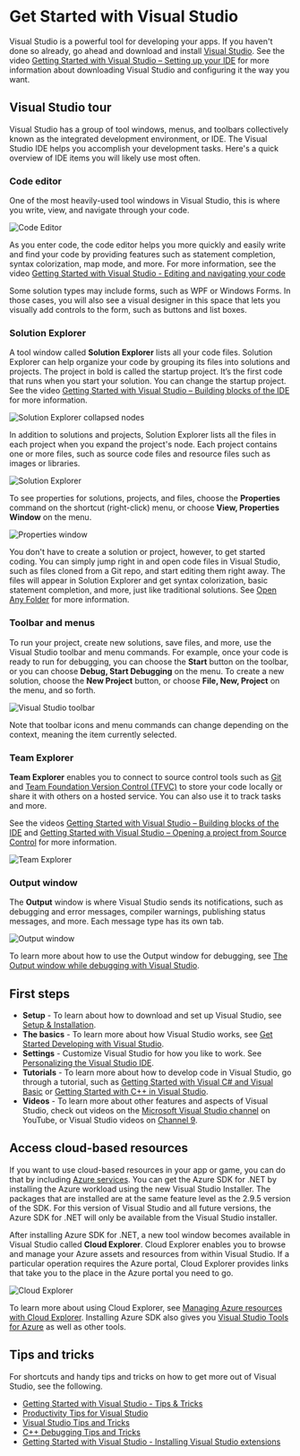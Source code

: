 # Get Started with Visual Studio

Visual Studio is a powerful tool for developing your apps. If you haven't done so already, go ahead and download and install [Visual Studio](https://aka.ms/vs/15/preview/vs_enterprise). See the video [Getting Started with Visual Studio – Setting up your IDE](https://www.youtube.com/watch?v=xLCedknQkN0&list=PLReL099Y5nRfw6VNvzMkv0sabT2crbSpK&index=1) for more information about downloading Visual Studio and configuring it the way you want.

## Visual Studio tour
Visual Studio has a group of tool windows, menus, and toolbars collectively known as the integrated development environment, or IDE. The Visual Studio IDE helps you accomplish your development tasks. Here's a quick overview of IDE items you will likely use most often.

### Code editor
One of the most heavily-used tool windows in Visual Studio, this is where you write, view, and navigate through your code.

![Code Editor](https://raw.githubusercontent.com/Microsoft/visualstudio-docs/master/docs/ide/media/VSIDE_CodeWindow.png)

As you enter code, the code editor helps you more quickly and easily write and find your code by providing features such as statement completion, syntax colorization, map mode, and more. For more information, see the video [Getting Started with Visual Studio - Editing and navigating your code](https://www.youtube.com/watch?v=4glwwioCVjA&list=PLReL099Y5nRfw6VNvzMkv0sabT2crbSpK&index=5)

Some solution types may include forms, such as WPF or Windows Forms. In those cases, you will also see a visual designer in this space that lets you visually add controls to the form, such as buttons and list boxes.

### Solution Explorer

A tool window called **Solution Explorer** lists all your code files. Solution Explorer can help organize your code by grouping its files into solutions and projects. The project in bold is called the startup project. It’s the first code that runs when you start your solution. You can change the startup project. See the video [Getting Started with Visual Studio – Building blocks of the IDE](https://www.youtube.com/watch?v=JHc3_gsCmZg&index=2&list=PLReL099Y5nRfw6VNvzMkv0sabT2crbSpK) for more information.

![Solution Explorer collapsed nodes](https://raw.githubusercontent.com/Microsoft/visualstudio-docs/master/docs/ide/media/VSIDE_SolutionExplorer2_callouts.png)

 In addition to solutions and projects, Solution Explorer lists all the files in each project when you expand the project's node. Each project contains one or more files, such as source code files and resource files such as images or libraries.

![Solution Explorer](https://raw.githubusercontent.com/Microsoft/visualstudio-docs/master/docs/ide/media/VSIDE_SolutionExplorer3.png)

To see properties for solutions, projects, and files, choose the **Properties** command on the shortcut (right-click) menu, or choose **View, Properties Window** on the menu.

![Properties window](https://raw.githubusercontent.com/Microsoft/visualstudio-docs/master/docs/ide/media/VSIDE_SolutionExplorer4.png)

You don't have to create a solution or project, however, to get started coding. You can simply jump right in and open code files in Visual Studio, such as files cloned from a Git repo, and start editing them right away. The files will appear in Solution Explorer and get syntax colorization, basic statement completion, and more, just like traditional solutions. See [Open Any Folder](https://blogs.msdn.microsoft.com/visualstudio/2016/04/12/open-any-folder-with-visual-studio-15-preview/) for more information.

### Toolbar and menus
To run your project, create new solutions, save files, and more, use the Visual Studio toolbar and menu commands. For example, once your code is ready to run for debugging, you can choose the **Start** button on the toolbar, or you can choose **Debug, Start Debugging** on the menu. To create a new solution, choose the **New Project** button, or choose **File, New, Project** on the menu, and so forth.

![Visual Studio toolbar](https://raw.githubusercontent.com/Microsoft/visualstudio-docs/master/docs/ide/media/VSIDE_SolutionExplorer5_callouts.png)

Note that toolbar icons and menu commands can change depending on the context, meaning the item currently selected.

### Team Explorer
**Team Explorer** enables you to connect to source control tools such as [Git](https://git-scm.com/) and [Team Foundation Version Control (TFVC)](https://www.visualstudio.com/en-us/docs/tfvc/overview) to store your code locally or share it with others on a hosted service. You can also use it to track tasks and more.

See the videos [Getting Started with Visual Studio – Building blocks of the IDE](https://www.youtube.com/watch?v=JHc3_gsCmZg&index=2&list=PLReL099Y5nRfw6VNvzMkv0sabT2crbSpK) and [Getting Started with Visual Studio – Opening a project from Source Control](https://www.youtube.com/watch?v=pc9vX_4RGV4&list=PLReL099Y5nRfw6VNvzMkv0sabT2crbSpK&index=3) for more information.

![Team Explorer](https://raw.githubusercontent.com/Microsoft/visualstudio-docs/master/docs/ide/media/TeamExplorer.png)

### Output window
The **Output** window is where Visual Studio sends its notifications, such as debugging and error messages, compiler warnings, publishing status messages, and more. Each message type has its own tab.

![Output window](https://raw.githubusercontent.com/Microsoft/visualstudio-docs/master/docs/ide/media/VSIDE_OutputWindow.png)

To learn more about how to use the Output window for debugging, see [The Output window while debugging with Visual Studio](https://blogs.msdn.microsoft.com/visualstudioalm/2015/02/09/the-output-window-while-debugging-with-visual-studio/).

## First steps
- **Setup** - To learn about how to download and set up Visual Studio, see [Setup & Installation](https://go.microsoft.com/fwlink/?linkid=833223).
- **The basics** - To learn more about how Visual Studio works, see [Get Started Developing with Visual Studio](https://raw.githubusercontent.com/Microsoft/visualstudio-docs/master/docs/ide/get-started-developing-with-visual-studio.md).
- **Settings** - Customize Visual Studio for how you like to work. See [Personalizing the Visual Studio IDE](https://msdn.microsoft.com/en-us/library/mt269425.aspx).
- **Tutorials** - To learn more about how to develop code in Visual Studio, go through a tutorial, such as [Getting Started with Visual C# and Visual Basic](https://msdn.microsoft.com/en-us/library/dd492171.aspx) or [Getting Started with C++ in Visual Studio](https://msdn.microsoft.com/en-us/library/jj620919.aspx).
- **Videos** - To learn more about other features and aspects of Visual Studio, check out videos on the [Microsoft Visual Studio channel](https://www.youtube.com/user/VisualStudio/videos) on YouTube, or Visual Studio videos on [Channel 9](https://channel9.msdn.com/Tags/visual+studio).

## Access cloud-based resources

If you want to use cloud-based resources in your app or game, you can do that by including [Azure services](https://azure.microsoft.com/en-us/services/). You can get the Azure SDK for .NET by installing the Azure workload using the new Visual Studio Installer. The packages that are installed are at the same feature level as the 2.9.5 version of the SDK. For this version of Visual Studio and all future versions, the Azure SDK for .NET will only be available from the Visual Studio installer.

After installing Azure SDK for .NET, a new tool window becomes available in Visual Studio called **Cloud Explorer**. Cloud Explorer enables you to browse and manage your Azure assets and resources from within Visual Studio. If a particular operation requires the Azure portal, Cloud Explorer provides links that take you to the place in the Azure portal you need to go.

![Cloud Explorer](https://raw.githubusercontent.com/Microsoft/visualstudio-docs/master/docs/ide/media/VSIDE_CloudExplorer.png)

To learn more about using Cloud Explorer, see [Managing Azure resources with Cloud Explorer](https://azure.microsoft.com/en-us/documentation/articles/vs-azure-tools-resources-managing-with-cloud-explorer/).
Installing Azure SDK also gives you [Visual Studio Tools for Azure](https://www.visualstudio.com/vs/azure-tools/) as well as other tools.

## Tips and tricks
For shortcuts and handy tips and tricks on how to get more out of Visual Studio, see the following.
- [Getting Started with Visual Studio - Tips & Tricks](https://www.youtube.com/watch?v=vmXqGwn1Glk&list=PLReL099Y5nRfw6VNvzMkv0sabT2crbSpK&index=4)
- [Productivity Tips for Visual Studio](https://msdn.microsoft.com/en-us/library/jj153218.aspx)
- [Visual Studio Tips and Tricks](https://channel9.msdn.com/events/TechEd/2013/DEV-B353)
- [C++ Debugging Tips and Tricks](https://channel9.msdn.com/Shows/Visual-Studio-Toolbox/C-Plus-Plus-Debugging-Tips-and-Tricks)
- [Getting Started with Visual Studio - Installing Visual Studio extensions](https://www.youtube.com/watch?v=MWLLQaknRZY&list=PLReL099Y5nRfw6VNvzMkv0sabT2crbSpK&index=7)
